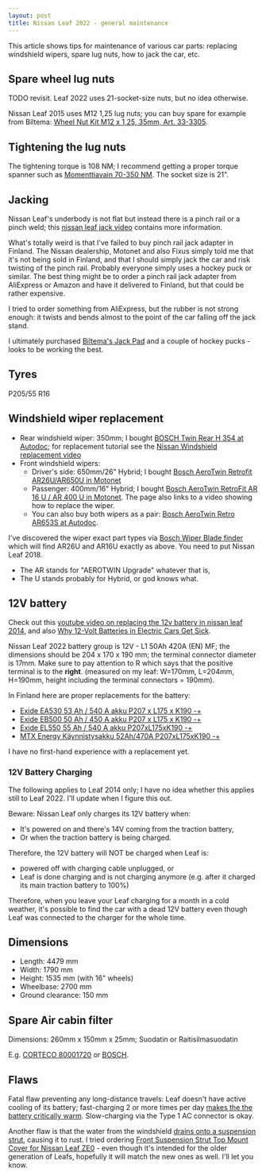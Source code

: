 ```yaml
---
layout: post
title: Nissan Leaf 2022 - general maintenance
---
```


This article shows tips for maintenance of various car parts: replacing windshield
wipers, spare lug nuts, how to jack the car, etc.

## Spare wheel lug nuts

TODO revisit. Leaf 2022 uses 21-socket-size nuts, but no idea otherwise.

Nissan Leaf 2015 uses M12 1,25 lug nuts; you can buy spare for example from
Biltema: [Wheel Nut Kit M12 x 1,25, 35mm, Art. 33-3305](https://www.biltema.fi/en-fi/car---mc/styling/exterior-styling/wheel-nuts-10-pcs-2000019355).

## Tightening the lug nuts

The tightening torque is 108 NM; I recommend getting a proper torque spanner
such as [Momenttiavain 70-350 NM](https://www.biltema.fi/tyokalut/kasityokalut/hylsytyokalut/momenttiavaimet/momenttiavain-70-350-nm-2000030634).
The socket size is 21".

## Jacking

Nissan Leaf's underbody is not flat but instead there is a pinch rail or
a pinch weld; this [nissan leaf jack video](https://www.youtube.com/watch?v=abbDGR60NsE)
contains more information.

What's totally weird is that I've failed to buy pinch rail jack adapter in Finland.
The Nissan dealership, Motonet and also Fixus simply told me that it's not being
sold in Finland, and that I should simply jack the car and risk twisting of the pinch rail.
Probably everyone simply uses a hockey puck or similar. The best thing
might be to order a pinch rail jack adapter from AliExpress or Amazon and have
it delivered to Finland, but that could be rather expensive.

I tried to order something from AliExpress, but the rubber is not strong enough:
it twists and bends almost to the point of the car falling off the jack stand.

I ultimately purchased [Biltema's Jack Pad](https://www.biltema.fi/autoilu---mp/korjaamovarusteet/nostotyokalut/tunkit/jack-pad-2000017051)
and a couple of hockey pucks - looks to be working the best.

## Tyres

P205/55 R16

## Windshield wiper replacement

* Rear windshield wiper: 350mm; I bought [BOSCH Twin Rear H 354 at Autodoc](https://www.autodoc.fi/bosch/1194143);
  for replacement tutorial see the [Nissan Windshield replacement video](https://www.youtube.com/watch?v=lTsL6_ILutM)
* Front windshield wipers:
   * Driver's side: 650mm/26" Hybrid; I bought [Bosch AeroTwin Retrofit AR26U/AR650U in Motonet](https://www.motonet.fi/fi/tuote/120192/Bosch-AeroTwin-RetroFit-AR26U--AR650U-tuulilasinpyyhin-65-cm)
   * Passenger: 400mm/16" Hybrid; I bought [Bosch AeroTwin RetroFit AR 16 U / AR 400 U in Motonet](https://www.motonet.fi/fi/tuote/120184/Bosch-AeroTwin-RetroFit-AR16U--AR400U-tuulilasinpyyhin-40-cm).
     The page also links to a video showing how to replace the wiper.
   * You can also buy both wipers as a pair: [Bosch AeroTwin Retro AR653S at Autodoc](https://www.autodoc.fi/bosch/1194314).

I've discovered the wiper exact part types via [Bosch Wiper Blade finder](https://www.boschwiperblades.com/)
which will find AR26U and AR16U exactly as above. You need to put Nissan Leaf 2018.

* The AR stands for "AEROTWIN Upgrade" whatever that is,
* The U stands probably for Hybrid, or god knows what.

## 12V battery

Check out this [youtube video on replacing the 12v battery in nissan leaf 2014](https://www.youtube.com/watch?v=sS3ssRpJYdg),
and also [Why 12-Volt Batteries in Electric Cars Get Sick](https://www.youtube.com/watch?v=pu30bchGu50).

Nissan Leaf 2022 battery group is 12V - L1 50Ah 420A (EN) MF; the dimensions should be 204 x 170 x 190 mm; the terminal connector diameter is 17mm. Make sure to pay attention to R which says that
the positive terminal is to the **right**. (measured on my leaf: W=170mm, L=204mm, H=190mm, height including the terminal connectors = 190mm).

In Finland here are proper replacements for the battery:

* [Exide EA530 53 Ah / 540 A akku P207 x L175 x K190 -+](https://www.motonet.fi/tuote/exide-ea530-53-ah-540-a-akku-p207-x-l175-x-k190?product=90-01738)
* [Exide EB500 50 Ah / 450 A akku P207 x L175 x K190 -+](https://www.motonet.fi/tuote/exide-eb500-50-ah-450-a-akku-p207-x-l175-x-k190?product=90-9505)
* [Exide EL550 55 Ah / 540 A akku P207xL175xK190 -+](https://www.motonet.fi/tuote/exide-el550-55-ah-540-a-akku-p207xl175xk190?product=90-01897)
* [MTX Energy Käynnistysakku 52Ah/470A P207xL175xK190 -+](https://www.motonet.fi/tuote/mtx-energy-kaynnistysakku-52ah470a-p207xl175xk190?product=90-01421)

I have no first-hand experience with a replacement yet.

### 12V Battery Charging

The following applies to Leaf 2014 only; I have no idea whether this applies still to Leaf 2022. I'll update when I figure this out.

Beware: Nissan Leaf only charges its 12V battery when:
* It's powered on and there's 14V coming from the traction battery,
* Or when the traction battery is being charged.

Therefore, the 12V battery will NOT be charged when Leaf is:
* powered off with charging cable unplugged, or
* Leaf is done charging and is not charging anymore (e.g. after it charged its main traction battery to 100%)

Therefore, when you leave your Leaf charging for a month in a cold weather,
it's possible to find the car with a dead 12V battery even though Leaf was connected
to the charger for the whole time.

## Dimensions

* Length: 4479 mm
* Width: 1790 mm
* Height: 1535 mm (with 16" wheels)
* Wheelbase: 2700 mm
* Ground clearance: 150 mm

## Spare Air cabin filter

Dimensions: 260mm x 150mm x 25mm; Suodatin or Raitisilmasuodatin

E.g. [CORTECO 80001720](https://www.autodoc.fi/corteco/2103771) or [BOSCH](https://www.autodoc.fi/bosch/7448896).

## Flaws

Fatal flaw preventing any long-distance travels: Leaf doesn't have active cooling of its battery;
fast-charging 2 or more times per day [makes the the battery critically warm](https://www.youtube.com/watch?v=L1Wf04npzMw).
Slow-charging via the Type 1 AC connector is okay.

Another flaw is that the water from the windshield [drains onto a suspension strut](https://www.youtube.com/watch?v=IaTP5wfawTw),
causing it to rust. I tried ordering [Front Suspension Strut Top Mount Cover for Nissan Leaf ZE0](https://www.aliexpress.com/item/1005006439525971.html) -
even though it's intended for the older generation of Leafs, hopefully it will match the new ones as well. I'll let you know.
